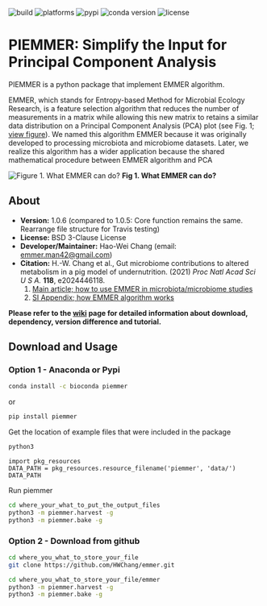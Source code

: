 ![build](https://travis-ci.com/HWChang/emmer.svg?branch=master)
![platforms](https://anaconda.org/bioconda/piemmer/badges/platforms.svg)
![pypi](https://img.shields.io/pypi/v/piemmer?style=flat-square)
![conda version](
https://anaconda.org/bioconda/piemmer/badges/version.svg)
![license](https://img.shields.io/github/license/HWChang/emmer?style=flat-square)

# PIEMMER: Simplify the Input for Principal Component Analysis

PIEMMER is a python package that implement EMMER algorithm.

EMMER, which stands for Entropy-based Method for Microbial Ecology Research, is a feature selection algorithm that reduces the number of measurements in a matrix while allowing this new matrix to retains a similar data distribution on a Principal Component Analysis (PCA) plot (see Fig. 1; [view figure](https://drive.google.com/file/d/1m2O658NZMInmYYlyI9AdUuz2hbg14U6X/view?usp=sharing)). We named this algorithm EMMER because it was originally developed to processing microbiota and microbiome datasets. Later, we realize this algorithm has a wider application because the shared mathematical procedure between EMMER algorithm and PCA

![Figure 1. What EMMER can do?](https://drive.google.com/uc?id=1m2O658NZMInmYYlyI9AdUuz2hbg14U6X)
**Fig 1. What EMMER can do?**

## About
- **Version:** 1.0.6 (compared to 1.0.5: Core function remains the same. Rearrange file structure for Travis testing)
- **License:** BSD 3-Clause License
- **Developer/Maintainer:** Hao-Wei Chang (email: emmer.man42@gmail.com)
- **Citation:** H.-W. Chang et al., Gut microbiome contributions to altered metabolism in a pig model of undernutrition. (2021) _Proc Natl Acad Sci U S A._ **118**, e2024446118.
  1. [Main article; how to use EMMER in microbiota/microbiome studies](https://www.pnas.org/content/118/21/e2024446118)
  2. [SI Appendix; how EMMER algorithm works](https://www.pnas.org/content/pnas/suppl/2021/05/14/2024446118.DCSupplemental/pnas.2024446118.sapp.pdf)

**Please refer to the [wiki](https://github.com/HWChang/emmer/wiki) page for detailed information about download, dependency, version difference and tutorial.**

## Download and Usage
### Option 1 - Anaconda or Pypi ###
```bash
conda install -c bioconda piemmer
```
or
```bash
pip install piemmer
```

Get the location of example files that were included in the package
```bash
python3
```
```python3
import pkg_resources
DATA_PATH = pkg_resources.resource_filename('piemmer', 'data/')
DATA_PATH
```

Run piemmer
```bash
cd where_your_what_to_put_the_output_files
python3 -m piemmer.harvest -g
python3 -m piemmer.bake -g
```

### Option 2 - Download from github ###
```bash
cd where_you_what_to_store_your_file
git clone https://github.com/HWChang/emmer.git

cd where_you_what_to_store_your_file/emmer
python3 -m piemmer.harvest -g
python3 -m piemmer.bake -g
```
